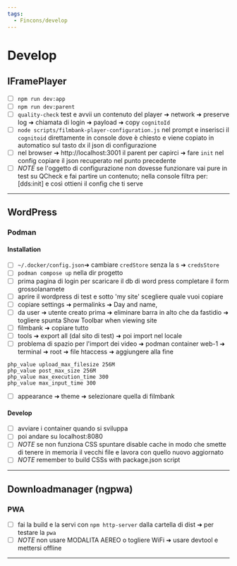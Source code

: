 ```yaml
---
tags:
  - Fincons/develop
---
```


# Develop

## IFramePlayer

- [ ] `npm run dev:app`
- [ ] `npm run dev:parent`
- [ ] `quality-check` test e avvii un contenuto del player ➜ network ➜ preserve log ➜ chiamata di login ➜ payload ➜ copy `cognitoId`
- [ ] `node scripts/filmbank-player-configuration.js` nel prompt e inserisci il `cognitoid` direttamente in console dove è chiesto e viene copiato in automatico sul tasto dx il json di configurazione
- [ ] nel browser ➜ http://localhost:3001 il parent per capirci ➜ fare `init` nel config copiare il json recuperato nel punto precedente
- [ ] _NOTE_ se l'oggetto di configurazione non dovesse funzionare vai pure in test su QCheck e fai partire un contenuto; nella console filtra per: [dds:init] e così ottieni il config che ti serve

---

## WordPress

### Podman

#### Installation

- [ ] `~/.docker/config.json`➜ cambiare `credStore` senza la s ➜ `credsStore`
- [ ] `podman compose up` nella dir progetto
- [ ] prima pagina di login per scaricare il db di word press completare il form grossolanamete
- [ ] aprire il wordpress di test e sotto 'my site' scegliere quale vuoi copiare
- [ ] copiare settings ➜ permalinks ➜ Day and name,
- [ ] da user ➜ utente creato prima ➜ eliminare barra in alto che da fastidio ➜ togliere spunta Show Toolbar when viewing site
- [ ] filmbank ➜ copiare tutto
- [ ] tools ➜ export all (dal sito di test) ➜ poi import nel locale
- [ ] problema di spazio per l'import dei video ➜ podman container web-1 ➜ terminal ➜ root ➜ file htaccess ➜ aggiungere alla fine

```
php_value upload_max_filesize 256M
php_value post_max_size 256M
php_value max_execution_time 300
php_value max_input_time 300
```

- [ ] appearance ➜ theme ➜ selezionare quella di filmbank

#### Develop

- [ ] avviare i container quando si sviluppa
- [ ] poi andare su localhost:8080
- [ ] _NOTE_ se non funziona CSS spuntare disable cache in modo che smette di tenere in memoria il vecchi file e lavora con quello nuovo aggiornato
- [ ] _NOTE_ remember to build CSSs with package.json script

---

## Downloadmanager (ngpwa)

### PWA

- [ ] fai la build e la servi con `npm http-server` dalla cartella di dist ➜ per testare la `pwa`
- [ ] _NOTE_ non usare MODALITA AEREO o togliere WiFi ➜ usare devtool e mettersi offline

---
